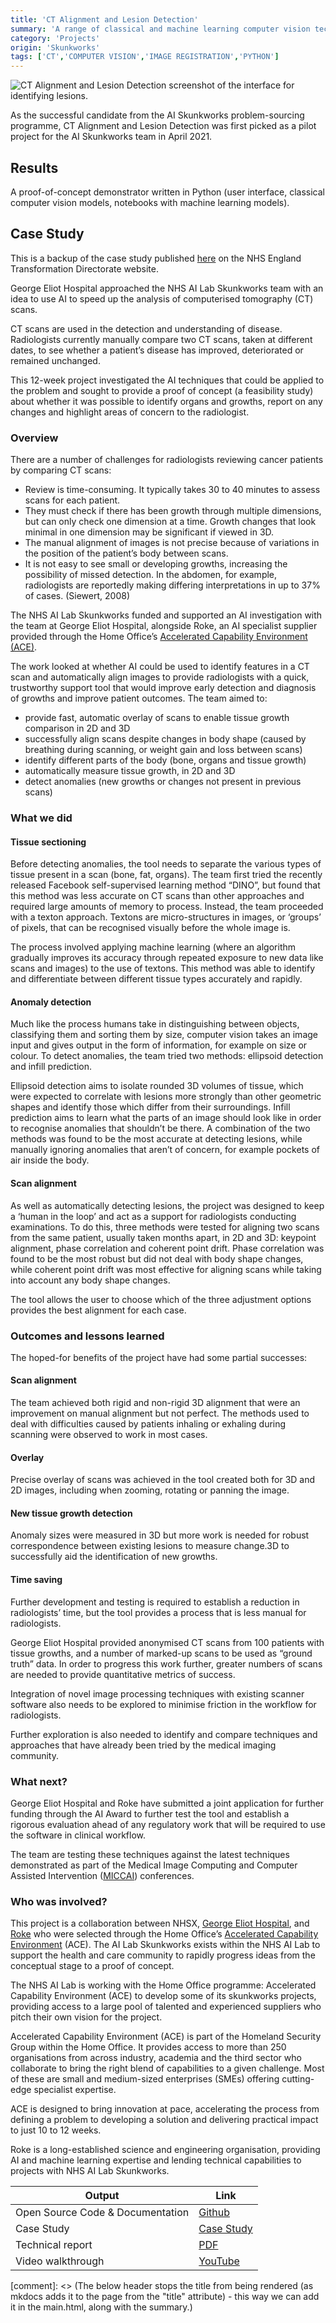 ```yaml
---
title: 'CT Alignment and Lesion Detection'
summary: 'A range of classical and machine learning computer vision techniques to align and detect lesions in anonymised CT scans over time from George Eliot Hospital NHS Trust.'
category: 'Projects'
origin: 'Skunkworks'
tags: ['CT','COMPUTER VISION','IMAGE REGISTRATION','PYTHON']
---
```


![CT Alignment and Lesion Detection screenshot of the interface for identifying lesions.](../images/ct-alignment.png)

As the successful candidate from the AI Skunkworks problem-sourcing programme, CT Alignment and Lesion Detection was first picked as a pilot project for the AI Skunkworks team in April 2021.

## Results

A proof-of-concept demonstrator written in Python (user interface, classical computer vision models, notebooks with machine learning models).

## Case Study

This is a backup of the case study published [here](https://transform.england.nhs.uk/ai-lab/explore-all-resources/develop-ai/using-ai-to-identify-tissue-growth-from-ct-scans/) on the NHS England Transformation Directorate website.

George Eliot Hospital approached the NHS AI Lab Skunkworks team with an idea to use AI to speed up the analysis of computerised tomography (CT) scans.

CT scans are used in the detection and understanding of disease. Radiologists currently manually compare two CT scans, taken at different dates, to see whether a patient’s disease has improved, deteriorated or remained unchanged.

This 12-week project investigated the AI techniques that could be applied to the problem and sought to provide a proof of concept (a feasibility study) about whether it was possible to identify organs and growths, report on any changes and highlight areas of concern to the radiologist.

### Overview

There are a number of challenges for radiologists reviewing cancer patients by comparing CT scans:

- Review is time-consuming. It typically takes 30 to 40 minutes to assess scans for each patient.
- They must check if there has been growth through multiple dimensions, but can only check one dimension at a time. Growth changes that look minimal in one dimension may be significant if viewed in 3D.
- The manual alignment of images is not precise because of variations in the position of the patient’s body between scans.
- It is not easy to see small or developing growths, increasing the possibility of missed detection. In the abdomen, for example, radiologists are reportedly making differing interpretations in up to 37% of cases. (Siewert, 2008)

The NHS AI Lab Skunkworks funded and supported an AI investigation with the team at George Eliot Hospital, alongside Roke, an AI specialist supplier provided through the Home Office’s [Accelerated Capability Environment (ACE)](https://transform.england.nhs.uk/ai-lab/explore-all-resources/develop-ai/using-ai-to-identify-tissue-growth-from-ct-scans/#who).

The work looked at whether AI could be used to identify features in a CT scan and automatically align images to provide radiologists with a quick, trustworthy support tool that would improve early detection and diagnosis of growths and improve patient outcomes. The team aimed to:

- provide fast, automatic overlay of scans to enable tissue growth comparison in 2D and 3D
- successfully align scans despite changes in body shape (caused by breathing during scanning, or weight gain and loss between scans)
- identify different parts of the body (bone, organs and tissue growth)
- automatically measure tissue growth, in 2D and 3D
- detect anomalies (new growths or changes not present in previous scans)

### What we did

#### Tissue sectioning

Before detecting anomalies, the tool needs to separate the various types of tissue present in a scan (bone, fat, organs). The team first tried the recently released Facebook self-supervised learning method “DINO”, but found that this method was less accurate on CT scans than other approaches and required large amounts of memory to process. Instead, the team proceeded with a texton approach. Textons are micro-structures in images, or ‘groups’ of pixels, that can be recognised visually before the whole image is.

The process involved applying machine learning (where an algorithm gradually improves its accuracy through repeated exposure to new data like scans and images) to the use of textons. This method was able to identify and differentiate between different tissue types accurately and rapidly.

#### Anomaly detection

Much like the process humans take in distinguishing between objects, classifying them and sorting them by size, computer vision takes an image input and gives output in the form of information, for example on size or colour. To detect anomalies, the team tried two methods: ellipsoid detection and infill prediction.

Ellipsoid detection aims to isolate rounded 3D volumes of tissue, which were expected to correlate with lesions more strongly than other geometric shapes and identify those which differ from their surroundings. Infill prediction aims to learn what the parts of an image should look like in order to recognise anomalies that shouldn’t be there. A combination of the two methods was found to be the most accurate at detecting lesions, while manually ignoring anomalies that aren’t of concern, for example pockets of air inside the body.

#### Scan alignment

As well as automatically detecting lesions, the project was designed to keep a ‘human in the loop’ and act as a support for radiologists conducting examinations. To do this, three methods were tested for aligning two scans from the same patient, usually taken months apart, in 2D and 3D: keypoint alignment, phase correlation and coherent point drift. Phase correlation was found to be the most robust but did not deal with body shape changes, while coherent point drift was most effective for aligning scans while taking into account any body shape changes.

The tool allows the user to choose which of the three adjustment options provides the best alignment for each case.

### Outcomes and lessons learned

The hoped-for benefits of the project have had some partial successes:

#### Scan alignment

The team achieved both rigid and non-rigid 3D alignment that were an improvement on manual alignment but not perfect. The methods used to deal with difficulties caused by patients inhaling or exhaling during scanning were observed to work in most cases.

#### Overlay

Precise overlay of scans was achieved in the tool created both for 3D and 2D images, including when zooming, rotating or panning the image.

#### New tissue growth detection

Anomaly sizes were measured in 3D but more work is needed for robust correspondence between existing lesions to measure change.3D to successfully aid the identification of new growths.

#### Time saving

Further development and testing is required to establish a reduction in radiologists’ time, but the tool provides a process that is less manual for radiologists.

George Eliot Hospital provided anonymised CT scans from 100 patients with tissue growths, and a number of marked-up scans to be used as “ground truth” data. In order to progress this work further, greater numbers of scans are needed to provide quantitative metrics of success.

Integration of novel image processing techniques with existing scanner software also needs to be explored to minimise friction in the workflow for radiologists.

Further exploration is also needed to identify and compare techniques and approaches that have already been tried by the medical imaging community.

### What next?

George Eliot Hospital and Roke have submitted a joint application for further funding through the AI Award to further test the tool and establish a rigorous evaluation ahead of any regulatory work that will be required to use the software in clinical workflow.

The team are testing these techniques against the latest techniques demonstrated as part of the Medical Image Computing and Computer Assisted Intervention ([MICCAI](http://www.miccai.org/)) conferences.

### Who was involved?

This project is a collaboration between NHSX, [George Eliot Hospital](http://www.geh.nhs.uk/), and [Roke](https://www.roke.co.uk/) who were selected through the Home Office’s [Accelerated Capability Environment](https://www.gov.uk/government/groups/accelerated-capability-environment-ace) (ACE). The AI Lab Skunkworks exists within the NHS AI Lab to support the health and care community to rapidly progress ideas from the conceptual stage to a proof of concept.

The NHS AI Lab is working with the Home Office programme: Accelerated Capability Environment (ACE) to develop some of its skunkworks projects, providing access to a large pool of talented and experienced suppliers who pitch their own vision for the project.

Accelerated Capability Environment (ACE) is part of the Homeland Security Group within the Home Office. It provides access to more than 250 organisations from across industry, academia and the third sector who collaborate to bring the right blend of capabilities to a given challenge. Most of these are small and medium-sized enterprises (SMEs) offering cutting-edge specialist expertise.

ACE is designed to bring innovation at pace, accelerating the process from defining a problem to developing a solution and delivering practical impact to just 10 to 12 weeks.

Roke is a long-established science and engineering organisation, providing AI and machine learning expertise and lending technical capabilities to projects with NHS AI Lab Skunkworks.

Output|Link
---|---
Open Source Code & Documentation|[Github](https://github.com/nhsx/skunkworks-ct-alignment-lesion-detection)
Case Study|[Case Study](https://www.nhsx.nhs.uk/ai-lab/explore-all-resources/develop-ai/using-ai-to-identify-tissue-growth-from-ct-scans/)
Technical report|[PDF](https://github.com/nhsx/skunkworks-ct-alignment-lesion-detection/blob/main/docs/NHS_AI_Lab_Skunkworks_CT_Alignment_Lesion_Detection_Technical_Report.pdf)
Video walkthrough|[YouTube](http://www.youtube.com/watch?v=QygOnGLcszk)

[comment]: <> (The below header stops the title from being rendered (as mkdocs adds it to the page from the "title" attribute) - this way we can add it in the main.html, along with the summary.)
#
